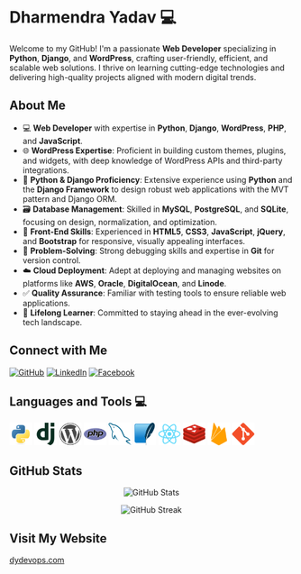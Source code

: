 # Dharmendra Yadav :computer:

Welcome to my GitHub! I'm a passionate **Web Developer** specializing in **Python**, **Django**, and **WordPress**, crafting user-friendly, efficient, and scalable web solutions. I thrive on learning cutting-edge technologies and delivering high-quality projects aligned with modern digital trends.

## About Me
- :computer: **Web Developer** with expertise in **Python**, **Django**, **WordPress**, **PHP**, and **JavaScript**.
- :globe_with_meridians: **WordPress Expertise**: Proficient in building custom themes, plugins, and widgets, with deep knowledge of WordPress APIs and third-party integrations.
- :snake: **Python & Django Proficiency**: Extensive experience using **Python** and the **Django Framework** to design robust web applications with the MVT pattern and Django ORM.
- :card_file_box: **Database Management**: Skilled in **MySQL**, **PostgreSQL**, and **SQLite**, focusing on design, normalization, and optimization.
- :art: **Front-End Skills**: Experienced in **HTML5**, **CSS3**, **JavaScript**, **jQuery**, and **Bootstrap** for responsive, visually appealing interfaces.
- :wrench: **Problem-Solving**: Strong debugging skills and expertise in **Git** for version control.
- :cloud: **Cloud Deployment**: Adept at deploying and managing websites on platforms like **AWS**, **Oracle**, **DigitalOcean**, and **Linode**.
- :white_check_mark: **Quality Assurance**: Familiar with testing tools to ensure reliable web applications.
- :rocket: **Lifelong Learner**: Committed to staying ahead in the ever-evolving tech landscape.

## Connect with Me
[![GitHub](https://img.shields.io/badge/GitHub-181717?style=flat-square&logo=github&logoColor=white)](https://github.com/dydevops)
[![LinkedIn](https://img.shields.io/badge/LinkedIn-0077B5?style=flat-square&logo=linkedin&logoColor=white)](https://www.linkedin.com/in/dydevops/)
[![Facebook](https://img.shields.io/badge/Facebook-1877F2?style=flat-square&logo=facebook&logoColor=white)](https://www.facebook.com/dydevops)

## Languages and Tools :computer:
<p align="left">
  <a href="https://www.python.org" target="_blank" rel="noreferrer"><img src="https://raw.githubusercontent.com/devicons/devicon/master/icons/python/python-original.svg" alt="Python" width="40" height="40"/></a>
  <a href="https://www.djangoproject.com/" target="_blank" rel="noreferrer"><img src="https://raw.githubusercontent.com/devicons/devicon/master/icons/django/django-plain.svg" alt="Django" width="40" height="40"/></a>
  <a href="https://wordpress.org/" target="_blank" rel="noreferrer"><img src="https://raw.githubusercontent.com/devicons/devicon/master/icons/wordpress/wordpress-plain.svg" alt="WordPress" width="40" height="40"/></a>
  <a href="https://www.php.net/" target="_blank" rel="noreferrer"><img src="https://raw.githubusercontent.com/devicons/devicon/master/icons/php/php-original.svg" alt="PHP" width="40" height="40"/></a>
  <a href="https://www.mysql.com/" target="_blank" rel="noreferrer"><img src="https://raw.githubusercontent.com/devicons/devicon/master/icons/mysql/mysql-original.svg" alt="MySQL" width="40" height="40"/></a>
  <a href="https://www.sqlite.org/" target="_blank" rel="noreferrer"><img src="https://raw.githubusercontent.com/devicons/devicon/master/icons/sqlite/sqlite-original.svg" alt="SQLite" width="40" height="40"/></a>
  <a href="https://reactjs.org/" target="_blank" rel="noreferrer"><img src="https://raw.githubusercontent.com/devicons/devicon/master/icons/react/react-original.svg" alt="React" width="40" height="40"/></a>
  <a href="https://redis.io" target="_blank" rel="noreferrer"><img src="https://raw.githubusercontent.com/devicons/devicon/master/icons/redis/redis-original.svg" alt="Redis" width="40" height="40"/></a>
  <a href="https://firebase.google.com/" target="_blank" rel="noreferrer"><img src="https://raw.githubusercontent.com/devicons/devicon/master/icons/firebase/firebase-plain.svg" alt="Firebase" width="40" height="40"/></a>
  <a href="https://git-scm.com/" target="_blank" rel="noreferrer"><img src="https://raw.githubusercontent.com/devicons/devicon/master/icons/git/git-original.svg" alt="Git" width="40" height="40"/></a>
</p>

## GitHub Stats
<p align="center">
  <img src="https://github-readme-stats.vercel.app/api?username=dydevops&show_icons=true&theme=light&locale=en" alt="GitHub Stats" />
</p>
<p align="center">
  <img src="https://github-readme-streak-stats.herokuapp.com/?user=dydevops&theme=light" alt="GitHub Streak" />
</p>

## Visit My Website
[dydevops.com](https://www.dydevops.com/)
